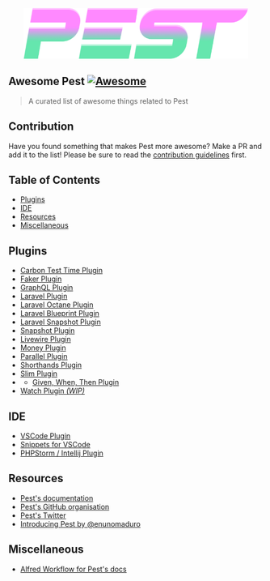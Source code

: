 <p align="center">
    <img title="Pest" height="100" src="https://raw.githubusercontent.com/pestphp/art/master/logo.png" />
</p>

## Awesome Pest [![Awesome](https://rawcdn.githack.com/sindresorhus/awesome/d7305f38d29fed78fa85652e3a63e154dd8e8829/media/badge.svg)](https://github.com/sindresorhus/awesome)

> A curated list of awesome things related to Pest

## Contribution

Have you found something that makes Pest more awesome? Make a PR and add it to the list! Please be sure to read the [contribution guidelines](CONTRIBUTING.md) first.

## Table of Contents

- [Plugins](#plugins)
- [IDE](#ide)
- [Resources](#resources)
- [Miscellaneous](#miscellaneous)

## Plugins

- [Carbon Test Time Plugin](https://github.com/spatie/pest-plugin-test-time)
- [Faker Plugin](https://github.com/pestphp/pest-plugin-faker)
- [GraphQL Plugin](https://github.com/miniaturebase/pest-plugin-graphql)
- [Laravel Plugin](https://github.com/pestphp/pest-plugin-laravel)
- [Laravel Octane Plugin](https://github.com/cerbero90/pest-plugin-laravel-octane)
- [Laravel Blueprint Plugin](https://github.com/fidum/laravel-blueprint-pestphp-addon)
- [Laravel Snapshot Plugin](https://github.com/Astrotomic/pest-plugin-laravel-snapshots)
- [Snapshot Plugin](https://github.com/spatie/pest-plugin-snapshots)
- [Livewire Plugin](https://github.com/pestphp/pest-plugin-livewire)
- [Money Plugin](https://github.com/lukeraymonddowning/pest-plugin-money)
- [Parallel Plugin](https://github.com/pestphp/pest-plugin-parallel)
- [Shorthands Plugin](https://github.com/thled/pest-plugin-shorthands)
- [Slim Plugin](https://github.com/nekofar/pest-plugin-slim)
- * [Given, When, Then Plugin](https://github.com/milroyfraser/pest-plugin-gwt)
- [Watch Plugin _(WIP)_](https://github.com/pestphp/pest-plugin-watch)

## IDE

- [VSCode Plugin](https://github.com/m1guelpf/better-pest)
- [Snippets for VSCode](https://marketplace.visualstudio.com/items?itemName=dansysanalyst.pest-snippets)
- [PHPStorm / Intellij Plugin](https://github.com/pestphp/pest-intellij)

## Resources

- [Pest's documentation](https://pestphp.com)
- [Pest's GitHub organisation](https://github.com/pestphp)
- [Pest's Twitter](https://twitter.com/pestphp)
- [Introducing Pest by @enunomaduro](https://youtu.be/lEvau6CgqPE?t=125)

## Miscellaneous

- [Alfred Workflow for Pest's docs](https://github.com/AlexMartinFR/alfred-pestphp-docs)
